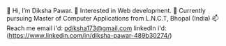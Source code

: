 👋 Hi, I’m Diksha Pawar.
👀 Interested in Web development.
🌱 Currently pursuing Master of Computer Applications from L.N.C.T, Bhopal (India)
📫 Reach me email i'd: pdiksha173@gmail.com linkedIn i'd: (https://www.linkedin.com/in/diksha-pawar-489b30274/)
